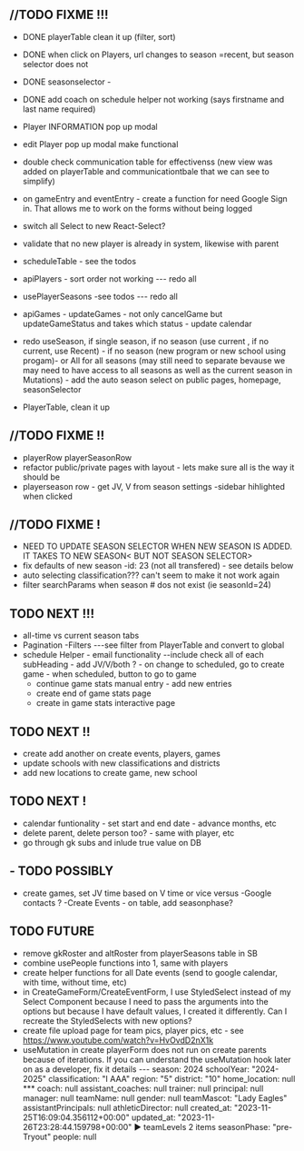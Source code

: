 ## //TODO FIXME !!!

- DONE playerTable clean it up (filter, sort)
- DONE when click on Players, url changes to season =recent, but season selector does not
- DONE seasonselector -
- DONE add coach on schedule helper not working (says firstname and last name required)
- Player INFORMATION pop up modal
- edit Player pop up modal make functional
- double check communication table for effectivenss (new view was added on playerTable and communicationtbale that we can see to simplify)
- on gameEntry and eventEntry - create a function for need Google Sign in. That allows me to work on the forms without being logged
- switch all Select to new React-Select?
- validate that no new player is already in system, likewise with parent

- scheduleTable - see the todos
- apiPlayers - sort order not working --- redo all
- usePlayerSeasons -see todos --- redo all
- apiGames - updateGames - not only cancelGame but updateGameStatus and takes which status - update calendar
- redo useSeason, if single season, if no season (use current , if no current, use Recent) - if no season (new program or new school using progam)- or All for all seasons (may still need to separate bevause we may need to have access to all seasons as well as the current season in Mutations) - add the auto season select on public pages, homepage, seasonSelector

- PlayerTable, clean it up

## //TODO FIXME !!

- playerRow playerSeasonRow
- refactor public/private pages with layout - lets make sure all is the way it should be
- playerseason row - get JV, V from season settings
  -sidebar hihlighted when clicked

## //TODO FIXME !

- NEED TO UPDATE SEASON SELECTOR WHEN NEW SEASON IS ADDED. IT TAKES TO NEW SEASON< BUT NOT SEASON SELECTOR>
- fix defaults of new season -id: 23 (not all transfered) - see details below
- auto selecting classification??? can't seem to make it not work again
- filter searchParams when season # dos not exist (ie seasonId=24)

## TODO NEXT !!!

- all-time vs current season tabs
- Pagination
  -Filters ---see filter from PlayerTable and convert to global
- schedule Helper - email functionality --include check all of each subHeading - add JV/V/both ? - on change to scheduled, go to create game - when scheduled, button to go to game
  - continue game stats manual entry - add new entries
  - create end of game stats page
  - create in game stats interactive page

## TODO NEXT !!

- create add another on create events, players, games
- update schools with new classifications and districts
- add new locations to create game, new school

## TODO NEXT !

- calendar funtionality - set start and end date - advance months, etc
- delete parent, delete person too? - same with player, etc
- go through gk subs and inlude true value on DB

## - TODO POSSIBLY

- create games, set JV time based on V time or vice versus
  -Google contacts ?
  -Create Events - on table, add seasonphase?

## TODO FUTURE

- remove gkRoster and altRoster from playerSeasons table in SB
- combine usePeople functions into 1, same with players
- create helper functions for all Date events (send to google calendar, with time, without time, etc)
- in CreateGameForm/CreateEventForm, I use StyledSelect instead of my Select Component because I need to pass the arguments into the options but because I have default values, I created it differently. Can I recreate the StyledSelects with new options?
- create file upload page for team pics, player pics, etc - see https://www.youtube.com/watch?v=HvOvdD2nX1k
- useMutation in create playerForm does not run on create parents because of iterations. If you can understand the useMutation hook later on as a developer, fix it
  details ---
  season: 2024
  schoolYear: "2024-2025"
  classification: "I AAA"
  region: "5"
  district: "10"
  home_location: null \*\*\*
  coach: null
  assistant_coaches: null
  trainer: null
  principal: null
  manager: null
  teamName: null
  gender: null
  teamMascot: "Lady Eagles"
  assistantPrincipals: null
  athleticDirector: null
  created_at: "2023-11-25T16:09:04.356112+00:00"
  updated_at: "2023-11-26T23:28:44.159798+00:00"
  ▶ teamLevels 2 items
  seasonPhase: "pre-Tryout"
  people: null
